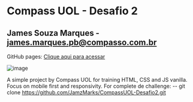 
# Compass UOL - Desafio 2 
## James Souza Marques - james.marques.pb@compasso.com.br

GitHub pages: [Clique aqui para acessar](https://jamzmarks.github.io/CompassUOL-Desafio2/)


![image](https://github.com/user-attachments/assets/4d0ded80-2492-4485-8149-8501d5910d70)

A simple project by Compass UOL for training HTML, CSS and JS vanilla. Focus on mobile first and responsivity.
For complete de challenge:
-- git clone https://github.com/JamzMarks/CompassUOL-Desafio2.git
